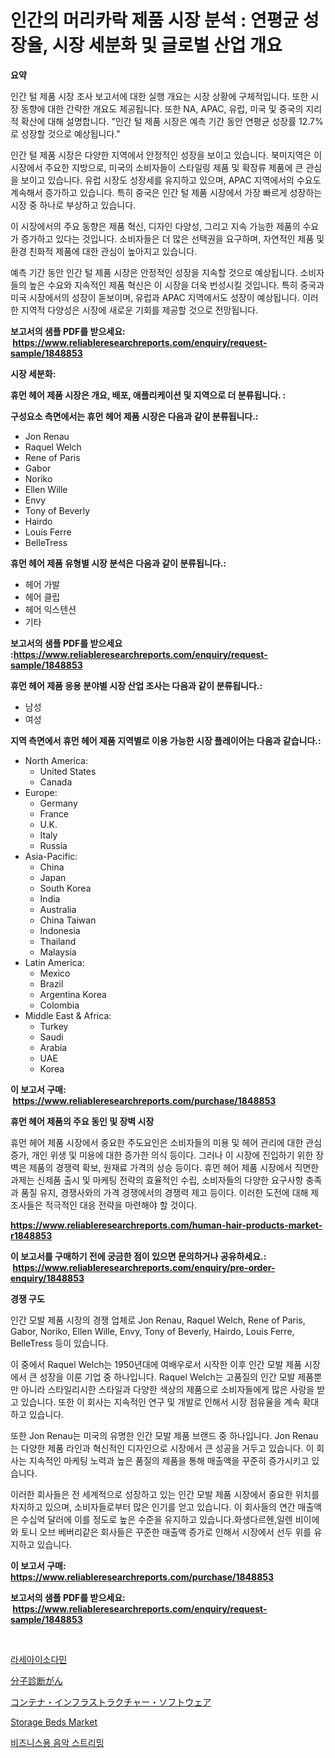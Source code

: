 <p><h1>인간의 머리카락 제품 시장 분석 : 연평균 성장율, 시장 세분화 및 글로벌 산업 개요</h1></p><p><strong>요약</strong></p>
<p><p>인간 털 제품 시장 조사 보고서에 대한 실행 개요는 시장 상황에 구체적입니다. 또한 시장 동향에 대한 간략한 개요도 제공됩니다. 또한 NA, APAC, 유럽, 미국 및 중국의 지리적 확산에 대해 설명합니다. "인간 털 제품 시장은 예측 기간 동안 연평균 성장률 12.7%로 성장할 것으로 예상됩니다."</p><p>인간 털 제품 시장은 다양한 지역에서 안정적인 성장을 보이고 있습니다. 북미지역은 이 시장에서 주요한 지방으로, 미국의 소비자들이 스타일링 제품 및 확장류 제품에 큰 관심을 보이고 있습니다. 유럽 시장도 성장세를 유지하고 있으며, APAC 지역에서의 수요도 계속해서 증가하고 있습니다. 특히 중국은 인간 털 제품 시장에서 가장 빠르게 성장하는 시장 중 하나로 부상하고 있습니다.</p><p>이 시장에서의 주요 동향은 제품 혁신, 디자인 다양성, 그리고 지속 가능한 제품의 수요가 증가하고 있다는 것입니다. 소비자들은 더 많은 선택권을 요구하며, 자연적인 제품 및 환경 친화적 제품에 대한 관심이 높아지고 있습니다.</p><p>예측 기간 동안 인간 털 제품 시장은 안정적인 성장을 지속할 것으로 예상됩니다. 소비자들의 높은 수요와 지속적인 제품 혁신은 이 시장을 더욱 번성시킬 것입니다. 특히 중국과 미국 시장에서의 성장이 돋보이며, 유럽과 APAC 지역에서도 성장이 예상됩니다. 이러한 지역적 다양성은 시장에 새로운 기회를 제공할 것으로 전망됩니다.</p></p>
<p><strong>보고서의 샘플 PDF를 받으세요: &nbsp;<a href="https://www.reliableresearchreports.com/enquiry/request-sample/1848853">https://www.reliableresearchreports.com/enquiry/request-sample/1848853</a></strong></p>
<p><strong>시장 세분화:</strong></p>
<p><strong> 휴먼 헤어 제품 시장은 개요, 배포, 애플리케이션 및 지역으로 더 분류됩니다. :</strong></p>
<p><strong>구성요소 측면에서는 휴먼 헤어 제품 시장은 다음과 같이 분류됩니다.:</strong></p>
<p><ul><li>Jon Renau</li><li>Raquel Welch</li><li>Rene of Paris</li><li>Gabor</li><li>Noriko</li><li>Ellen Wille</li><li>Envy</li><li>Tony of Beverly</li><li>Hairdo</li><li>Louis Ferre</li><li>BelleTress</li></ul></p>
<p><strong> 휴먼 헤어 제품 유형별 시장 분석은 다음과 같이 분류됩니다.:</strong></p>
<p><ul><li>헤어 가발</li><li>헤어 클립</li><li>헤어 익스텐션</li><li>기타</li></ul></p>
<p><strong>보고서의 샘플 PDF를 받으세요 :<a href="https://www.reliableresearchreports.com/enquiry/request-sample/1848853">https://www.reliableresearchreports.com/enquiry/request-sample/1848853</a></strong></p>
<p><strong> 휴먼 헤어 제품 응용 분야별 시장 산업 조사는 다음과 같이 분류됩니다.:</strong></p>
<p><ul><li>남성</li><li>여성</li></ul></p>
<p><strong>지역 측면에서 휴먼 헤어 제품 지역별로 이용 가능한 시장 플레이어는 다음과 같습니다.:</strong></p>
<p><ul>
    <li>
        North America:
        <ul>
            <li>United States</li>
            <li>Canada</li>
        </ul>
    </li>
    <li>
        Europe:
        <ul>
            <li>Germany</li>
            <li>France</li>
            <li>U.K.</li>
            <li>Italy</li>
            <li>Russia</li>
        </ul>
    </li>
    <li>
        Asia-Pacific:
        <ul>
            <li>China</li>
            <li>Japan</li>
            <li>South Korea</li>
            <li>India</li>
            <li>Australia</li>
            <li>China Taiwan</li>
            <li>Indonesia</li>
            <li>Thailand</li>
            <li>Malaysia</li>
        </ul>
    </li>
    <li>
        Latin America:
        <ul>
            <li>Mexico</li>
            <li>Brazil</li>
            <li>Argentina Korea</li>
            <li>Colombia</li>
        </ul>
    </li>
    <li>
        Middle East & Africa:
        <ul>
            <li>Turkey</li>
            <li>Saudi</li>
            <li>Arabia</li>
            <li>UAE</li>
            <li>Korea</li>
        </ul>
    </li>
    </ul></p>
<p><strong>이 보고서 구매: &nbsp;<a href="https://www.reliableresearchreports.com/purchase/1848853">https://www.reliableresearchreports.com/purchase/1848853</a></strong></p>
<p><strong>휴먼 헤어 제품의 주요 동인 및 장벽 시장</strong></p>
<p><p>휴먼 헤어 제품 시장에서 중요한 주도요인은 소비자들의 미용 및 헤어 관리에 대한 관심 증가, 개인 위생 및 미용에 대한 증가한 의식 등이다. 그러나 이 시장에 진입하기 위한 장벽은 제품의 경쟁력 확보, 원재료 가격의 상승 등이다. 휴먼 헤어 제품 시장에서 직면한 과제는 신제품 출시 및 마케팅 전략의 효율적인 수립, 소비자들의 다양한 요구사항 충족과 품질 유지, 경쟁사와의 가격 경쟁에서의 경쟁력 제고 등이다. 이러한 도전에 대해 제조사들은 적극적인 대응 전략을 마련해야 할 것이다.</p></p>
<p><strong><a href="https://www.reliableresearchreports.com/human-hair-products-market-r1848853">https://www.reliableresearchreports.com/human-hair-products-market-r1848853</a></strong></p>
<p><strong>이 보고서를 구매하기 전에 궁금한 점이 있으면 문의하거나 공유하세요.: &nbsp;<a href="https://www.reliableresearchreports.com/enquiry/pre-order-enquiry/1848853">https://www.reliableresearchreports.com/enquiry/pre-order-enquiry/1848853</a></strong></p>
<p><strong>경쟁 구도</strong></p>
<p><p>인간 모발 제품 시장의 경쟁 업체로 Jon Renau, Raquel Welch, Rene of Paris, Gabor, Noriko, Ellen Wille, Envy, Tony of Beverly, Hairdo, Louis Ferre, BelleTress 등이 있습니다. </p><p>이 중에서 Raquel Welch는 1950년대에 여배우로서 시작한 이후 인간 모발 제품 시장에서 큰 성장을 이룬 기업 중 하나입니다. Raquel Welch는 고품질의 인간 모발 제품뿐만 아니라 스타일리시한 스타일과 다양한 색상의 제품으로 소비자들에게 많은 사랑을 받고 있습니다. 또한 이 회사는 지속적인 연구 및 개발로 인해서 시장 점유율을 계속 확대하고 있습니다.</p><p>또한 Jon Renau는 미국의 유명한 인간 모발 제품 브랜드 중 하나입니다. Jon Renau는 다양한 제품 라인과 혁신적인 디자인으로 시장에서 큰 성공을 거두고 있습니다. 이 회사는 지속적인 마케팅 노력과 높은 품질의 제품을 통해 매출액을 꾸준히 증가시키고 있습니다.</p><p>이러한 회사들은 전 세계적으로 성장하고 있는 인간 모발 제품 시장에서 중요한 위치를 차지하고 있으며, 소비자들로부터 많은 인기를 얻고 있습니다. 이 회사들의 연간 매출액은 수십억 달러에 이를 정도로 높은 수준을 유지하고 있습니다.화생다르헨,일렌 비이에와 토니 오브 베버리같은 회사들은 꾸준한 매출액 증가로 인해서 시장에서 선두 위를 유지하고 있습니다. </p></p>
<p><strong>이 보고서 구매: &nbsp; <a href="https://www.reliableresearchreports.com/purchase/1848853">https://www.reliableresearchreports.com/purchase/1848853</a></strong></p>
<p><strong>보고서의 샘플 PDF를 받으세요: &nbsp;<a href="https://www.reliableresearchreports.com/enquiry/request-sample/1848853">https://www.reliableresearchreports.com/enquiry/request-sample/1848853</a></strong><strong></strong></p>
<p>&nbsp;</p>
<p><p><a href="https://github.com/KellyLyncyh543964/Market-Research-Report-List-1/blob/main/509936866950.md">라세아이소다민</a></p><p><a href="https://github.com/zjkmgcs938405/Market-Research-Report-List-2/blob/main/136881869173.md">分子診断がん</a></p><p><a href="https://github.com/mohamedbakry57/Market-Research-Report-List-3/blob/main/855972069172.md">コンテナ・インフラストラクチャー・ソフトウェア</a></p><p><a href="https://issuu.com/reportprime-2/docs/storage-beds-market-size-2030.pptx">Storage Beds Market</a></p><p><a href="https://github.com/rcabello548/Market-Research-Report-List-1/blob/main/962351366951.md">비즈니스용 음악 스트리밍</a></p></p>